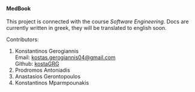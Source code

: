 #### MedBook
This  project is connected  with the course _Software Engineering_.
Docs are currently written in greek, they will be translated to english soon.


Contributors:
1. Konstantinos Gerogiannis  
   Email: kostas.gerogiannis04@gmail.com   
   Github: [kostaGRG](https://github.com/kostaGRG)
2. Prodromos Antoniadis
3. Anastasios Gerontopoulos
4. Konstantinos Mparmpounakis

